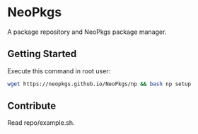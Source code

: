 # NeoPkgs

A package repository and NeoPkgs package manager.

## Getting Started

Execute this command in root user:
```Bash
wget https://neopkgs.github.io/NeoPkgs/np && bash np setup
```

## Contribute

Read repo/example.sh.
